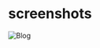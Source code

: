 # screenshots
![Blog](https://res.cloudinary.com/duuidz8kh/image/upload/v1658053486/Blog/Home_sixeck.png)
